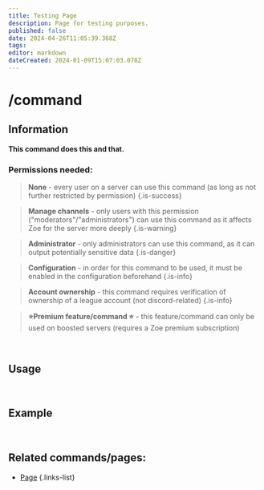 ```yaml
---
title: Testing Page
description: Page for testing purposes.
published: false
date: 2024-04-26T11:05:39.368Z
tags: 
editor: markdown
dateCreated: 2024-01-09T15:07:03.078Z
---
```


# /command
## Information
**This command does this and that.**
<br>

### Permissions needed:
>**None** - every user on a server can use this command (as long as not further restricted by permission) {.is-success}

>**Manage channels** - only users with this permission ("moderators"/"administrators") can use this command as it affects Zoe for the server more deeply {.is-warning}

>**Administrator** - only administrators can use this command, as it can output potentially sensitive data {.is-danger}

>**Configuration** - in order for this command to be used, it must be enabled in the configuration beforehand {.is-info}

>**Account ownership** - this command requires verification of ownership of a league account (not discord-related) {.is-info}

> **:star:Premium feature/command :star:** - this feature/command can only be used on boosted servers (requires a Zoe premium subscription)

<br>

## Usage
![]()
<img src="" width="">
<br>
 
## Example
![]()
<img src="" width="">
<br>
 
## Related commands/pages:

- [Page]()
{.links-list}
